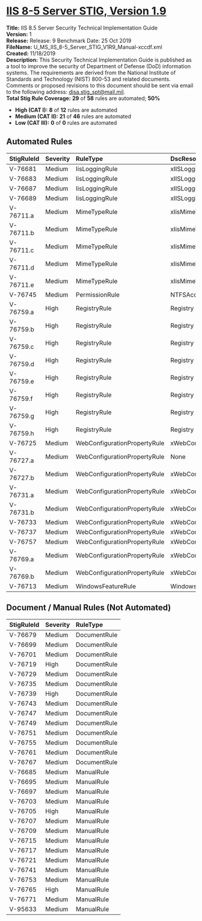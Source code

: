 # [IIS 8-5 Server STIG, Version 1.9](https://github.com/Microsoft/PowerStig/wiki/IISServer-8.5-1.9)

**Title:** IIS 8.5 Server Security Technical Implementation Guide  
**Version:** 1  
**Release:** Release: 9 Benchmark Date: 25 Oct 2019  
**FileName:** U_MS_IIS_8-5_Server_STIG_V1R9_Manual-xccdf.xml  
**Created:** 11/18/2019  
**Description:** This Security Technical Implementation Guide is published as a tool to improve the security of Department of Defense (DoD) information systems. The requirements are derived from the National Institute of Standards and Technology (NIST) 800-53 and related documents. Comments or proposed revisions to this document should be sent via email to the following address: disa.stig_spt@mail.mil.  
**Total Stig Rule Coverage:** **29** of **58** rules are automated; **50%**

* **High (CAT I):** **8** of **12** rules are automated
* **Medium (CAT II):** **21** of **46** rules are automated
* **Low (CAT III):** **0** of **0** rules are automated

## Automated Rules

| StigRuleId | Severity | RuleType | DscResource | DuplicateOf |
| :---- | :---- | :---- | :---- | :---- |
| V-76681 | Medium | IisLoggingRule | xIISLogging |  |
| V-76683 | Medium | IisLoggingRule | xIISLogging |  |
| V-76687 | Medium | IisLoggingRule | xIISLogging |  |
| V-76689 | Medium | IisLoggingRule | xIISLogging |  |
| V-76711.a | Medium | MimeTypeRule | xIisMimeTypeMapping |  |
| V-76711.b | Medium | MimeTypeRule | xIisMimeTypeMapping |  |
| V-76711.c | Medium | MimeTypeRule | xIisMimeTypeMapping |  |
| V-76711.d | Medium | MimeTypeRule | xIisMimeTypeMapping |  |
| V-76711.e | Medium | MimeTypeRule | xIisMimeTypeMapping |  |
| V-76745 | Medium | PermissionRule | NTFSAccessEntry |  |
| V-76759.a | High | RegistryRule | Registry |  |
| V-76759.b | High | RegistryRule | Registry |  |
| V-76759.c | High | RegistryRule | Registry |  |
| V-76759.d | High | RegistryRule | Registry |  |
| V-76759.e | High | RegistryRule | Registry |  |
| V-76759.f | High | RegistryRule | Registry |  |
| V-76759.g | High | RegistryRule | Registry |  |
| V-76759.h | High | RegistryRule | Registry |  |
| V-76725 | Medium | WebConfigurationPropertyRule | xWebConfigKeyValue |  |
| V-76727.a | Medium | WebConfigurationPropertyRule | None | V-76725 |
| V-76727.b | Medium | WebConfigurationPropertyRule | xWebConfigKeyValue |  |
| V-76731.a | Medium | WebConfigurationPropertyRule | xWebConfigKeyValue |  |
| V-76731.b | Medium | WebConfigurationPropertyRule | xWebConfigKeyValue |  |
| V-76733 | Medium | WebConfigurationPropertyRule | xWebConfigKeyValue |  |
| V-76737 | Medium | WebConfigurationPropertyRule | xWebConfigKeyValue |  |
| V-76757 | Medium | WebConfigurationPropertyRule | xWebConfigKeyValue |  |
| V-76769.a | Medium | WebConfigurationPropertyRule | xWebConfigKeyValue |  |
| V-76769.b | Medium | WebConfigurationPropertyRule | xWebConfigKeyValue |  |
| V-76713 | Medium | WindowsFeatureRule | WindowsFeature |  |

## Document / Manual Rules (Not Automated)

| StigRuleId | Severity | RuleType |
| :---- | :---- | :---- |
| V-76679 | Medium | DocumentRule |
| V-76699 | Medium | DocumentRule |
| V-76701 | Medium | DocumentRule |
| V-76719 | High | DocumentRule |
| V-76729 | Medium | DocumentRule |
| V-76735 | Medium | DocumentRule |
| V-76739 | High | DocumentRule |
| V-76743 | Medium | DocumentRule |
| V-76747 | Medium | DocumentRule |
| V-76749 | Medium | DocumentRule |
| V-76751 | Medium | DocumentRule |
| V-76755 | Medium | DocumentRule |
| V-76761 | Medium | DocumentRule |
| V-76767 | Medium | DocumentRule |
| V-76685 | Medium | ManualRule |
| V-76695 | Medium | ManualRule |
| V-76697 | Medium | ManualRule |
| V-76703 | Medium | ManualRule |
| V-76705 | High | ManualRule |
| V-76707 | Medium | ManualRule |
| V-76709 | Medium | ManualRule |
| V-76715 | Medium | ManualRule |
| V-76717 | Medium | ManualRule |
| V-76721 | Medium | ManualRule |
| V-76741 | Medium | ManualRule |
| V-76753 | Medium | ManualRule |
| V-76765 | High | ManualRule |
| V-76771 | Medium | ManualRule |
| V-95633 | Medium | ManualRule |
